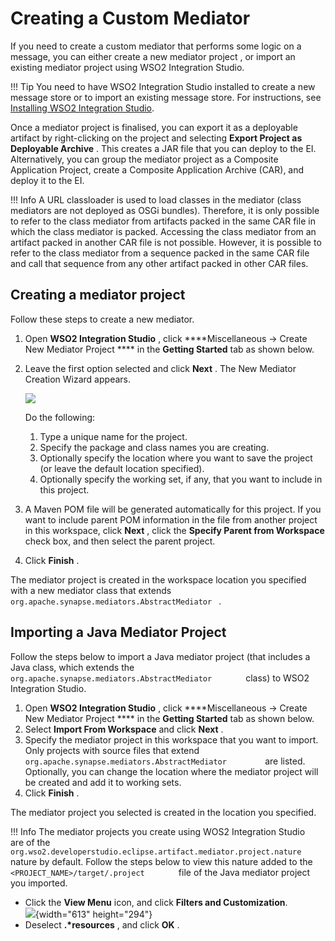 # Creating a Custom Mediator

If you need to create a custom mediator that performs some logic on a message, you can either create a new mediator project , or import an existing mediator project using WSO2 Integration Studio.

!!! Tip
    You need to have WSO2 Integration Studio installed to create a new message store or to import an existing message store. For instructions, see [Installing WSO2 Integration Studio](https://docs.wso2.com/display/EI650/Installing+WSO2+Integration+Studio).

Once a mediator project is finalised, you can export it as a deployable artifact by right-clicking on the project and selecting **Export Project as Deployable Archive** . This creates a JAR file that you can deploy to the EI. Alternatively, you can group the mediator project as a Composite Application Project, create a Composite Application Archive (CAR), and deploy it to the EI.

!!! Info
    A URL classloader is used to load classes in the mediator (class mediators are not deployed as OSGi bundles). Therefore, it is only possible to refer to the class mediator from artifacts packed in the same CAR file in which the class mediator is packed. Accessing the class mediator from an artifact packed in another CAR file is not possible. However, it is possible to refer to the class mediator from a sequence packed in the same CAR file and call that sequence from any other artifact packed in other CAR files.

## Creating a mediator project

Follow these steps to create a new mediator.

1.  Open **WSO2 Integration Studio** , click ****Miscellaneous → Create
    New Mediator Project **** in the ****Getting Started**** tab as
    shown below.
2.  Leave the first option selected and click **Next** . The New
    Mediator Creation Wizard appears. 

    ![](attachments/119131468/119131473.png)  

    Do the following:  

    1.  Type a unique name for the project.
    2.  Specify the package and class names you are creating.
    3.  Optionally specify the location where you want to save the project (or leave the default location specified).
    4.  Optionally specify the working set, if any, that you want to include in this project.

3.  A Maven POM file will be generated automatically for this project.
    If you want to include parent POM information in the file from
    another project in this workspace, click **Next** , click the
    **Specify Parent from Workspace** check box, and then select the
    parent project.
4.  Click **Finish** .

The mediator project is created in the workspace location you specified
with a new mediator class that extends `org.apache.synapse.mediators.AbstractMediator ` .

## Importing a Java Mediator Project

Follow the steps below to import a Java mediator project (that includes a Java class, which extends the `         org.apache.synapse.mediators.AbstractMediator        ` class) to WSO2 Integration Studio.

1.  Open **WSO2 Integration Studio** , click ****Miscellaneous → Create
    New Mediator Project **** in the ****Getting Started**** tab as
    shown below.
2.  Select **Import From Workspace** and click **Next** .
3.  Specify the mediator project in this workspace that you want to
    import. Only projects with source files that extend
    `          org.apache.synapse.mediators.AbstractMediator         `
    are listed. Optionally, you can change the location where the
    mediator project will be created and add it to working sets.
4.  Click **Finish** .

The mediator project you selected is created in the location you
specified.

!!! Info
    The mediator projects you create using WOS2 Integration Studio are of the `         org.wso2.developerstudio.eclipse.artifact.mediator.project.nature        ` nature by default. Follow the steps below to view this nature added to the `         <PROJECT_NAME>/target/.project        ` file of the Java mediator project you imported.

-   Click the **View Menu** icon, and click **Filters and
    Customization**.  
    ![](attachments/119131468/119131471.png){width="613" height="294"}
-   Deselect **.\*resources** , and click **OK** .
